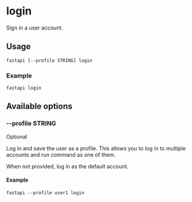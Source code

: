 # login

Sign in a user account.

## Usage

    fastapi [--profile STRING] login

### Example

    fastapi login


## Available options

### --profile STRING

Optional

Log in and save the user as a profile. This allows you to log in to multiple
accounts and run command as one of them.

When not provided, log in as the default account.

#### Example

    fastapi --profile user1 login

